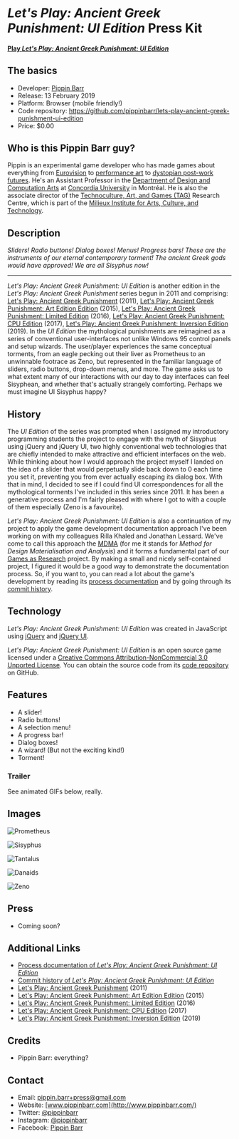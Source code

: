 # _Let's Play: Ancient Greek Punishment: UI Edition_ Press Kit

#### [Play _Let's Play: Ancient Greek Punishment: UI Edition_](https://pippinbarr.github.io/lets-play-ancient-greek-punishment-ui-edition)

## The basics

* Developer: [Pippin Barr](http://www.pippinbarr.com/)
* Release: 13 February 2019
* Platform: Browser (mobile friendly!)
* Code repository: https://github.com/pippinbarr/lets-play-ancient-greek-punishment-ui-edition
* Price: $0.00

## Who is this Pippin Barr guy?

Pippin is an experimental game developer who has made games about everything from [Eurovision](http://www.pippinbarr.com/2012/03/27/epic-sax-game/) to [performance art](http://www.pippinbarr.com/2011/09/14/the-artist-is-present/) to [dystopian post-work futures](http://www.pippinbarr.com/games/2017/07/03/it-is-as-if-you-were-doing-work.html). He's an Assistant Professor in the [Department of Design and Computation Arts](http://www.concordia.ca/finearts/design.html) at [Concordia University](http://www.concordia.ca/) in Montréal. He is also the associate director of the [Technoculture, Art, and Games (TAG)](http://tag.hexagram.ca/) Research Centre, which is part of the [Milieux Institute for Arts, Culture, and Technology](http://milieux.concordia.ca/).

## Description

_Sliders! Radio buttons! Dialog boxes! Menus! Progress bars! These are the instruments of our eternal contemporary torment! The ancient Greek gods would have approved! We are all Sisyphus now!_

---

_Let's Play: Ancient Greek Punishment: UI Edition_ is another edition in the _Let's Play: Ancient Greek Punishment_ series begun in 2011 and comprising: [Let's Play: Ancient Greek Punishment](http://www.pippinbarr.com/games/letsplayancientgreekpunishment/LetsPlayAncientGreekPunishment.html) (2011), [Let's Play: Ancient Greek Punishment: Art Edition Edition](http://www.pippinbarr.com/games/letsplayletsplayancientgreekpunishmentarteditionedition/) (2015), [Let's Play: Ancient Greek Punishment: Limited Edition](http://www.pippinbarr.com/games/letsplayancientgreekpunishmentlimitededition/) (2016), [Let's Play: Ancient Greek Punishment: CPU Edition](http://pippinbarr.github.io/letsplayancientgreekpunishmentcpuedition/) (2017), [Let's Play: Ancient Greek Punishment: Inversion Edition](https://pippinbarr.github.io/lets-play-ancient-greek-punishment-inversion-edition) (2019). In the _UI Edition_ the mythological punishments are reimagined as a series of conventional user-interfaces not unlike Windows 95 control panels and setup wizards. The user/player experiences the same conceptual torments, from an eagle pecking out their liver as Prometheus to an unwinnable footrace as Zeno, but represented in the familiar language of sliders, radio buttons, drop-down menus, and more. The game asks us to what extent many of our interactions with our day to day interfaces can feel Sisyphean, and whether that's actually strangely comforting. Perhaps we must imagine UI Sisyphus happy?

## History

The _UI Edition_ of the series was prompted when I assigned my introductory programming students the project to engage with the myth of Sisyphus using jQuery and jQuery UI, two highly conventional web technologies that are chiefly intended to make attractive and efficient interfaces on the web. While thinking about how I would approach the project myself I landed on the idea of a slider that would perpetually slide back down to 0 each time you set it, preventing you from ever actually escaping its dialog box. With that in mind, I decided to see if I could find UI correspondences for all the mythological torments I've included in this series since 2011. It has been a generative process and I'm fairly pleased with where I got to with a couple of them especially (Zeno is a favourite).

_Let's Play: Ancient Greek Punishment: UI Edition_ is also a continuation of my project to apply the game development documentation approach I've been working on with my colleagues Rilla Khaled and Jonathan Lessard. We've come to call this approach the [MDMA](http://www.gamesasresearch.com/mdma) (for me it stands for _Method for Design Materialisation and Analysis_) and it forms a fundamental part of our [Games as Research](http://www.gamesasresearch.com/) project. By making a small and nicely self-contained project, I figured it would be a good way to demonstrate the documentation process. So, if you want to, you can read a lot about the game's development by reading its [process documentation](https://github.com/pippinbarr/lets-play-ancient-greek-punishment-ui-edition/blob/master/process/README.md) and by going through its [commit history](https://github.com/pippinbarr/lets-play-ancient-greek-punishment-ui-edition/commits/master).

## Technology

_Let's Play: Ancient Greek Punishment: UI Edition_ was created in JavaScript using [jQuery](https://www.jquery.com/) and [jQuery UI](https://www.jqueryui.com/).

_Let's Play: Ancient Greek Punishment: UI Edition_ is an open source game licensed under a [Creative Commons Attribution-NonCommercial 3.0 Unported License](http://creativecommons.org/licenses/by-nc/3.0/). You can obtain the source code from its [code repository](https://github.com/pippinbarr/lets-play-ancient-greek-punishment-ui-edition) on GitHub.

## Features

- A slider!
- Radio buttons!
- A selection menu!
- A progress bar!
- Dialog boxes!
- A wizard! (But not the exciting kind!)
- Torment!

### Trailer

See animated GIFs below, really.

## Images

![Prometheus](images/prometheus-ui.gif)

![Sisyphus](images/sisyphus-ui.gif)

![Tantalus](images/tantalus-ui.gif)

![Danaids](images/danaids-ui.gif)

![Zeno](images/zeno-ui.gif)

## Press

- Coming soon?

## Additional Links

- [Process documentation of _Let's Play: Ancient Greek Punishment: UI Edition_](https://github.com/pippinbarr/lets-play-ancient-greek-punishment-ui-edition/blob/master/process/README.md)
- [Commit history of _Let's Play: Ancient Greek Punishment: UI Edition_](https://github.com/pippinbarr/lets-play-ancient-greek-punishment-ui-edition/commits/master)
- [Let's Play: Ancient Greek Punishment](http://www.pippinbarr.com/games/letsplayancientgreekpunishment/LetsPlayAncientGreekPunishment.html) (2011)
- [Let's Play: Ancient Greek Punishment: Art Edition Edition](http://www.pippinbarr.com/games/letsplayletsplayancientgreekpunishmentarteditionedition/) (2015)
- [Let's Play: Ancient Greek Punishment: Limited Edition](http://www.pippinbarr.com/games/letsplayancientgreekpunishmentlimitededition/) (2016)
- [Let's Play: Ancient Greek Punishment: CPU Edition](http://pippinbarr.github.io/letsplayancientgreekpunishmentcpuedition/) (2017)
- [Let's Play: Ancient Greek Punishment: Inversion Edition](https://pippinbarr.github.io/lets-play-ancient-greek-punishment-inversion-edition) (2019)

## Credits

* Pippin Barr: everything?

## Contact

* Email: [pippin.barr+press@gmail.com](mailto:pippin.barr+press@gmail.com)
* Website: [www.pippinbarr.com](http://www.pippinbarr.com/)
* Twitter: [@pippinbarr](https://www.twitter.com/pippinbarr)
* Instagram: [@pippinbarr](https://www.instagram.com/pippinbarr)
* Facebook: [Pippin Barr](http://www.facebook.com/pippin.barr)
